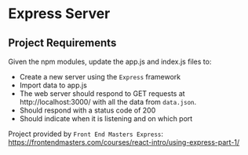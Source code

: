 # Express Server

## Project Requirements

Given the npm modules, update the app.js and index.js files to:

 - Create a new server using the `Express` framework
 - Import data to app.js
 - The web server should respond to GET requests at http://localhost:3000/ with all the data from `data.json`.
 - Should respond with a status code of 200
 - Should indicate when it is listening and on which port

Project provided by `Front End Masters Express`: https://frontendmasters.com/courses/react-intro/using-express-part-1/
